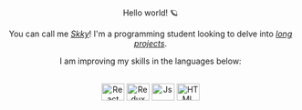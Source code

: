   <p align="center">Hello world! 🪐</p>
  <p align="center">You can call me <a href="https://www.linkedin.com/in/edududuribeiro/"><i>Skky</i></a>! I'm a programming student looking to delve into <a href="https://github.com/projectskky"><i>long projects</i></a>.</p>
  <p align="center">I am improving my skills in the languages below:</p\>
  <div align="center" valign="top"><br>
  <img align="center" alt="React" height="30" width="40" src="https://cdn.jsdelivr.net/gh/devicons/devicon/icons/java/java-original-wordmark.svg">
  <img align="center" alt="Redux" height="30" width="40" src="https://cdn.jsdelivr.net/gh/devicons/devicon/icons/python/python-original-wordmark.svg">
  <img align="center" alt="Js" height="30" width="40" src="https://cdn.jsdelivr.net/gh/devicons/devicon/icons/lua/lua-plain-wordmark.svg">
  <img align="center" alt="HTML" height="30" width="40" src="https://cdn.jsdelivr.net/gh/devicons/devicon/icons/html5/html5-original-wordmark.svg">
</div><br>
